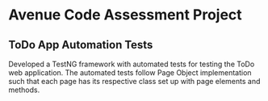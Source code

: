 # Avenue Code Assessment Project

## ToDo App Automation Tests

Developed a TestNG framework with automated tests for testing the ToDo web application. The automated tests follow Page Object implementation such that each page has its respective class set up with page elements and methods.
